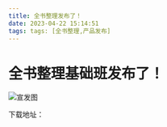 ```yaml
---
title: 全书整理发布了！
date: 2023-04-22 15:14:51
tags: tags: [全书整理,产品发布]
---
```

# 全书整理基础班发布了！
![宣发图]()

下载地址：
